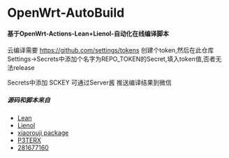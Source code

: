 # OpenWrt-AutoBuild

#### 基于OpenWrt-Actions-Lean+Lienol-自动化在线编译脚本  

云编译需要 https://github.com/settings/tokens 创建个token,然后在此仓库Settings->Secrets中添加个名字为REPO_TOKEN的Secret,填入token值,否者无法release

Secrets中添加 SCKEY 可通过Server酱 推送编译结果到微信
  

##### 源码和脚本来自

- [Lean](https://github.com/coolsnowwolf/lede)
- [ Lienol](https://github.com/Lienol/openwrt-actions )
- [ xiaorouji package](https://github.com/xiaorouji/openwrt-passwall)
- [P3TERX](https://github.com/P3TERX/Actions-OpenWrt)
- [281677160](https://github.com/281677160/build-openwrt)
